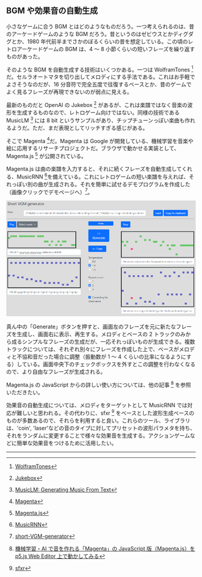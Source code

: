 ## BGM や効果音の自動生成

小さなゲームに合う BGM とはどのようなものだろう。一つ考えられるのは、昔のアーケードゲームのような BGM だろう。昔というのはゼビウスとかディグダグとか、1980 年代前半までさかのぼるくらいの昔を想定している。この頃のレトロアーケードゲームの BGM は、4 ～ 8 小節くらいの短いフレーズを繰り返すものがあった。

そのような BGM を自動生成する技術はいくつかある。一つは WolframTones [^1] だ。セルラオートマタを切り出してメロディにする手法である。これはお手軽でよさそうなのだが、16 分音符で完全五度で往復するベースとか、昔のゲームでよく見るフレーズが再現できないのが弱点に見える。

最新のものだと OpenAI の Jukebox [^2] があるが、これは楽譜ではなく音楽の波形を生成するものなので、レトロゲーム向けではない。同様の技術である MusicLM [^3] には 8 bit というサンプルがあり、チップチューンっぽい楽曲も作れるようだ。ただ、まだ表現としてリッチすぎる感じがある。

そこで Magenta [^4]だ。Magenta は Google が開発している、機械学習を音楽や絵に応用するリサーチプロジェクトだ。ブラウザで動かせる実装として、Magenta.js [^5] が公開されている。

Magenta.js は曲の楽譜を入力すると、それに続くフレーズを自動生成してくれる、MusicRNN [^6]を備えている。これにレトロゲームの短い楽譜を与えれば、それっぽい別の曲が生成される。それを簡単に試せるデモプログラムを作成した（画像クリックでデモページへ）[^7]。

<a href="https://abagames.github.io/short-vgm-generator/build/"><img src="https://raw.githubusercontent.com/abagames/short-vgm-generator/main/docs/screenshot.png" alt="Short VGM generator" width="700"/></a>

真ん中の「Generate」ボタンを押すと、画面左のフレーズを元に新たなフレーズを生成し、画面右に表示、再生する。メロディとベースの 2 トラックのみから成るシンプルなフレーズの生成だが、一応それっぽいものが生成できる。複数トラックについては、それぞれ別々にフレーズを作成した上で、ベースがメロディと不協和音だった場合に調整（振動数が 1 ～ 4 くらいの比率になるようにする）している。画面中央下のチェックボックスを外すとこの調整を行わなくなるので、より自由なフレーズが生成される。

Magenta.js の JavaScript からの詳しい使い方については、他の記事 [^8] を参照いただきたい。

効果音の自動生成については、メロディをターゲットとして MusicRNN では対応が難しいと思われる。その代わりに、sfxr [^9] をベースとした波形生成ベースのものが多数あるので、それらを利用すると良い。これらのツール、ライブラリは、'coin', 'laser'などの音のタイプに対してプリセットの波形パラメタを持ち、それをランダムに変更することで様々な効果音を生成する。アクションゲームなどに簡単な効果音をつけるために活用したい。

---

[^1]: [WolframTones](https://tones.wolfram.com/about/how-it-works)
[^2]: [Jukebox](https://openai.com/blog/jukebox/)
[^3]: [MusicLM: Generating Music From Text](https://google-research.github.io/seanet/musiclm/examples/)
[^4]: [Magenta](https://magenta.tensorflow.org/)
[^5]: [Magenta.js](https://hello-magenta.glitch.me/)
[^6]: [MusicRNN](https://magenta.github.io/magenta-js/music/classes/_music_rnn_model_.musicrnn.html)
[^7]: [short-VGM-generator](https://github.com/abagames/short-vgm-generator)
[^8]: [機械学習・AI で音を作れる「Magenta」の JavaScript 版（Magenta.js）を p5.js Web Editor 上で動かしてみる](https://qiita.com/youtoy/items/32eedd5c5c9280fe3f0f)
[^9]: [sfxr](http://www.drpetter.se/project_sfxr.html)
